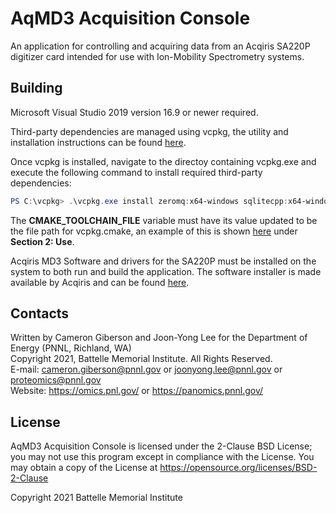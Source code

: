 # AqMD3 Acquisition Console

An application for controlling and acquiring data from an Acqiris SA220P digitizer card intended for use with Ion-Mobility Spectrometry systems.


## Building

Microsoft Visual Studio 2019 version 16.9 or newer required.

Third-party dependencies are managed using vcpkg, the utility and installation instructions can be found [here](https://github.com/microsoft/vcpkg).

Once vcpkg is installed, navigate to the directoy containing vcpkg.exe and execute the following command to install required third-party dependencies:
```powershell
PS C:\vcpkg> .\vcpkg.exe install zeromq:x64-windows sqlitecpp:x64-windows sqlite3:x64-windows snappy:x64-windows protobuf:x64-windows picosha2:x64-windows
```

The **CMAKE_TOOLCHAIN_FILE** variable must have its value updated to be the file path for vcpkg.cmake, an example of this is shown [here](https://github.com/microsoft/vcpkg/blob/master/docs/examples/installing-and-using-packages.md) under **Section 2: Use**.

Acqiris MD3 Software and drivers for the SA220P must be installed on the system to both run and build the application. The software installer is made available by Acqiris and can be found [here](https://extranet.acqiris.com/homepage?field_res_products_target_id=23).



## Contacts

Written by Cameron Giberson and Joon-Yong Lee for the Department of Energy (PNNL, Richland, WA)\
Copyright 2021, Battelle Memorial Institute. All Rights Reserved.\
E-mail: cameron.giberson@pnnl.gov or joonyong.lee@pnnl.gov or proteomics@pnnl.gov\
Website: https://omics.pnl.gov/ or https://panomics.pnnl.gov/


## License

AqMD3 Acquisition Console is licensed under the 2-Clause BSD License; you may not use this program 
except in compliance with the License. You may obtain a copy of the License at 
https://opensource.org/licenses/BSD-2-Clause

Copyright 2021 Battelle Memorial Institute